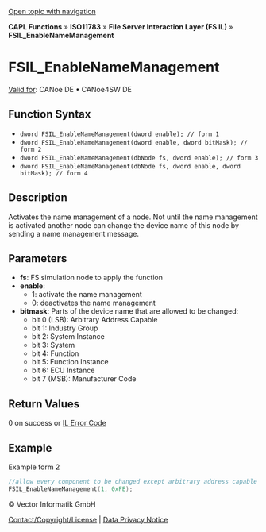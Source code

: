 [Open topic with navigation](../../../../../../CANoeDEFamily.htm#Topics/CAPLFunctions/ISO11783/ISOInteractionLayerFS/Functions/CAPLfunctionIso11783FSILEnableNameManagement.md)

**CAPL Functions** » **ISO11783** » **File Server Interaction Layer (FS IL)** » **FSIL_EnableNameManagement**

# FSIL_EnableNameManagement

[Valid for](../../../../Shared/FeatureAvailability.md): CANoe DE • CANoe4SW DE

## Function Syntax

- `dword FSIL_EnableNameManagement(dword enable); // form 1`
- `dword FSIL_EnableNameManagement(dword enable, dword bitMask); // form 2`
- `dword FSIL_EnableNameManagement(dbNode fs, dword enable); // form 3`
- `dword FSIL_EnableNameManagement(dbNode fs, dword enable, dword bitMask); // form 4`

## Description

Activates the name management of a node. Not until the name management is activated another node can change the device name of this node by sending a name management message.

## Parameters

- **fs**: FS simulation node to apply the function
- **enable**:
  - 1: activate the name management
  - 0: deactivates the name management
- **bitmask**: Parts of the device name that are allowed to be changed:
  - bit 0 (LSB): Arbitrary Address Capable
  - bit 1: Industry Group
  - bit 2: System Instance
  - bit 3: System
  - bit 4: Function
  - bit 5: Function Instance
  - bit 6: ECU Instance
  - bit 7 (MSB): Manufacturer Code

## Return Values

0 on success or [IL Error Code](../../../CAPLfunctionsISOj1939ErrorCodes.md)

## Example

Example form 2

```c
//allow every component to be changed except arbitrary address capable flag
FSIL_EnableNameManagement(1, 0xFE);
```

© Vector Informatik GmbH

[Contact/Copyright/License](../../../../Shared/ContactCopyrightLicense.md) | [Data Privacy Notice](https://www.vector.com/int/en/company/get-info/privacy-policy/)